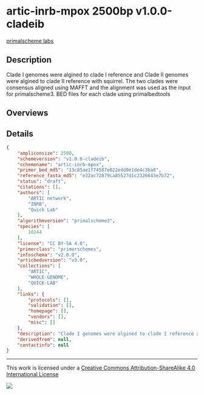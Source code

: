 # artic-inrb-mpox 2500bp v1.0.0-cladeib

[primalscheme labs](https://labs.primalscheme.com/detail/artic-inrb-mpox/2500/v1.0.0-cladeib)

## Description

Clade I genomes were algined to clade I reference and Clade II genomes were algined to clade II reference with squirrel. The two clades were consensus aligned using MAFFT and the alignment was used as the input for primalscheme3. BED files for each clade using primalbedtools

## Overviews

## Details

```json
{
    "ampliconsize": 2500,
    "schemeversion": "v1.0.0-cladeib",
    "schemename": "artic-inrb-mpox",
    "primer_bed_md5": "13c85ae1f74587e022edd0e1de4c3ba8",
    "reference_fasta_md5": "e32ac72879ca85527d1c2326643e7b72",
    "status": "draft",
    "citations": [],
    "authors": [
        "ARTIC network",
        "INRB",
        "Quick Lab"
    ],
    "algorithmversion": "primalscheme3",
    "species": [
        10244
    ],
    "license": "CC BY-SA 4.0",
    "primerclass": "primerschemes",
    "infoschema": "v2.0.0",
    "articbedversion": "v3.0",
    "collections": [
        "ARTIC",
        "WHOLE-GENOME",
        "QUICK-LAB"
    ],
    "links": {
        "protocols": [],
        "validation": [],
        "homepage": [],
        "vendors": [],
        "misc": []
    },
    "description": "Clade I genomes were algined to clade I reference and Clade II genomes were algined to clade II reference with squirrel. The two clades were consensus aligned using MAFFT and the alignment was used as the input for primalscheme3. BED files for each clade using primalbedtools",
    "derivedfrom": null,
    "contactinfo": null
}
```



------------------------------------------------------------------------

This work is licensed under a [Creative Commons Attribution-ShareAlike 4.0 International License](http://creativecommons.org/licenses/by-sa/4.0/) 

![](https://i.creativecommons.org/l/by-sa/4.0/88x31.png)